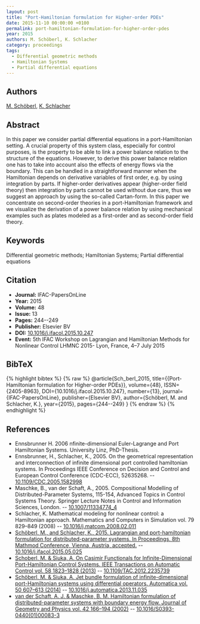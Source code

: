 ```yaml
---
layout: post
title: "Port-Hamiltonian formulation for Higher-order PDEs"
date: 2015-11-10 00:00:00 +0100
permalink: port-hamiltonian-formulation-for-higher-order-pdes
year: 2015
authors: M. Schöberl, K. Schlacher
category: proceedings
tags:
  - Differential geometric methods
  - Hamiltonian Systems
  - Partial differential equations
---
```

 
## Authors
[M. Schöberl](authors/markus_schoberl), [K. Schlacher](authors/kurt_schlacher)
 
## Abstract
In this paper we consider partial differential equations in a port-Hamiltonian setting. A crucial property of this system class, especially for control purposes, is the property to be able to link a power balance relation to the structure of the equations. However, to derive this power balance relation one has to take into account also the effects of energy flows via the boundary. This can be handled in a straightforward manner when the Hamiltonian depends on derivative variables of first order, e.g. by using integration by parts. If higher-order derivatives appear (higher-order field theory) then integration by parts cannot be used without due care, thus we suggest an approach by using the so-called Cartan-form. In this paper we concentrate on second-order theories in a port-Hamiltonian framework and we visualize the derivation of a power balance relation by using mechanical examples such as plates modeled as a first-order and as second-order field theory.
 
## Keywords
Differential geometric methods; Hamiltonian Systems; Partial differential equations
 
## Citation
- **Journal:** IFAC-PapersOnLine
- **Year:** 2015
- **Volume:** 48
- **Issue:** 13
- **Pages:** 244--249
- **Publisher:** Elsevier BV
- **DOI:** [10.1016/j.ifacol.2015.10.247](https://doi.org/10.1016/j.ifacol.2015.10.247)
- **Event:** 5th IFAC Workshop on Lagrangian and Hamiltonian Methods for Nonlinear Control LHMNC 2015- Lyon, France, 4–7 July 2015
 
## BibTeX
{% highlight bibtex %}
{% raw %}
@article{Sch_berl_2015,
  title={{Port-Hamiltonian formulation for Higher-order PDEs}},
  volume={48},
  ISSN={2405-8963},
  DOI={10.1016/j.ifacol.2015.10.247},
  number={13},
  journal={IFAC-PapersOnLine},
  publisher={Elsevier BV},
  author={Schöberl, M. and Schlacher, K.},
  year={2015},
  pages={244--249}
}
{% endraw %}
{% endhighlight %}
 
## References
- Ennsbrunner H. 2006 nfinite-dimensional Euler-Lagrange and Port Hamiltonian Systems. University Linz, PhD-Thesis.
- Ennsbrunner, H., Schlacher, K., 2005. On the geometrical representation and interconnection of infinite dimensional port controlled hamiltonian systems. In Proceedings IEEE Conference on Decision and Control and European Control Conference (CDC-ECC), 52635268. -- [10.1109/CDC.2005.1582998](https://doi.org/10.1109/CDC.2005.1582998)
- Maschke, B., van der Schaft, A., 2005. Compositional Modelling of Distributed-Parameter Systems, 115-154, Advanced Topics in Control Systems Theory. Springer Lecture Notes in Control and Information Sciences, London. -- [10.1007/11334774_4](https://doi.org/10.1007/11334774_4)
- Schlacher, K. Mathematical modeling for nonlinear control: a Hamiltonian approach. Mathematics and Computers in Simulation vol. 79 829–849 (2008) -- [10.1016/j.matcom.2008.02.011](https://doi.org/10.1016/j.matcom.2008.02.011)
- [Schöberl, M., and Schlacher, K., 2015. Lagrangian and port-hamiltonian formulation for distributed-parameter systems. In Proceedings, 8th Mathmod Conference, Vienna, Austria, accepted.](lagrangian-and-port-hamiltonian-formulation-for-distributed-parameter-systems) -- [10.1016/j.ifacol.2015.05.025](https://doi.org/10.1016/j.ifacol.2015.05.025)
- [Schoberl, M. & Siuka, A. On Casimir Functionals for Infinite-Dimensional Port-Hamiltonian Control Systems. IEEE Transactions on Automatic Control vol. 58 1823–1828 (2013)](on-casimir-functionals-for-infinite-dimensional-port-hamiltonian-control-systems) -- [10.1109/TAC.2012.2235739](https://doi.org/10.1109/TAC.2012.2235739)
- [Schöberl, M. & Siuka, A. Jet bundle formulation of infinite-dimensional port-Hamiltonian systems using differential operators. Automatica vol. 50 607–613 (2014)](jet-bundle-formulation-of-infinite-dimensional-port-hamiltonian-systems-using-differential-operators) -- [10.1016/j.automatica.2013.11.035](https://doi.org/10.1016/j.automatica.2013.11.035)
- [van der Schaft, A. J. & Maschke, B. M. Hamiltonian formulation of distributed-parameter systems with boundary energy flow. Journal of Geometry and Physics vol. 42 166–194 (2002)](hamiltonian-formulation-of-distributed-parameter-systems-with-boundary-energy-flow) -- [10.1016/S0393-0440(01)00083-3](https://doi.org/10.1016/S0393-0440(01)00083-3)

